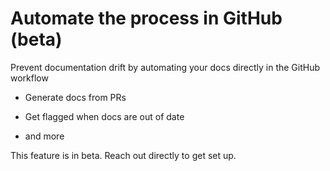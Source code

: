 # Automate the process in GitHub (beta)

Prevent documentation drift by automating your docs directly in the GitHub workflow

* Generate docs from PRs

* Get flagged when docs are out of date

* and more

This feature is in beta. Reach out directly to get set up.
